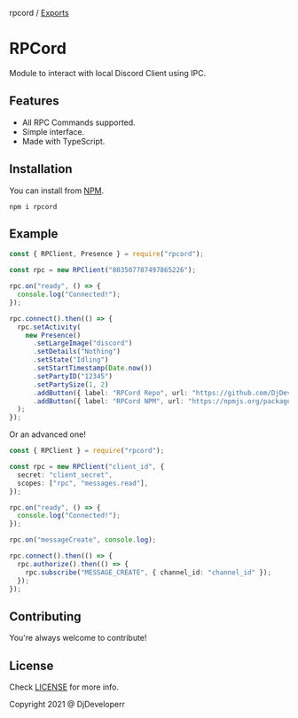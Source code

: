 rpcord / [Exports](modules.md)

# RPCord

Module to interact with local Discord Client using IPC.

## Features

- All RPC Commands supported.
- Simple interface.
- Made with TypeScript.

## Installation

You can install from [NPM](https://npmjs.org/package/rpcord).

```
npm i rpcord
```

## Example

```ts
const { RPClient, Presence } = require("rpcord");

const rpc = new RPClient("803507787497865226");

rpc.on("ready", () => {
  console.log("Connected!");
});

rpc.connect().then(() => {
  rpc.setActivity(
    new Presence()
      .setLargeImage("discord")
      .setDetails("Nothing")
      .setState("Idling")
      .setStartTimestamp(Date.now())
      .setPartyID("12345")
      .setPartySize(1, 2)
      .addButton({ label: "RPCord Repo", url: "https://github.com/DjDeveloperr/RPCord" })
      .addButton({ label: "RPCord NPM", url: "https://npmjs.org/package/rpcord" })
  );
});
```

Or an advanced one!

```ts
const { RPClient } = require("rpcord");

const rpc = new RPClient("client_id", {
  secret: "client_secret",
  scopes: ["rpc", "messages.read"],
});

rpc.on("ready", () => {
  console.log("Connected!");
});

rpc.on("messageCreate", console.log);

rpc.connect().then(() => {
  rpc.authorize().then(() => {
    rpc.subscribe("MESSAGE_CREATE", { channel_id: "channel_id" });
  });
});
```

## Contributing

You're always welcome to contribute!

## License

Check [LICENSE](LICENSE) for more info.

Copyright 2021 @ DjDeveloperr
